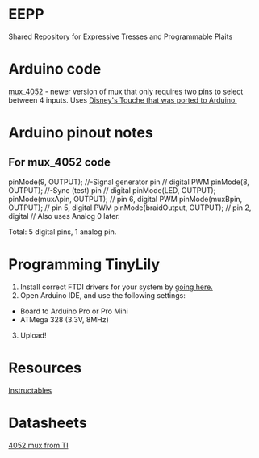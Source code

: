 # EEPP
Shared Repository for Expressive Tresses and Programmable Plaits

# Arduino code
[mux_4052](https://github.com/cdierk/EEPP/tree/master/4052_mux_test_code) - newer version of mux that only requires two pins to select between 4 inputs. Uses [Disney's Touche that was ported to Arduino.](http://www.instructables.com/id/Touche-for-Arduino-Advanced-touch-sensing/)

# Arduino pinout notes
## For mux_4052 code
  pinMode(9, OUTPUT);       //-Signal generator pin  // digital PWM
  pinMode(8, OUTPUT);       //-Sync (test) pin       // digital
  pinMode(LED, OUTPUT);
  pinMode(muxApin, OUTPUT);                          // pin 6, digital PWM
  pinMode(muxBpin, OUTPUT);                          // pin 5, digital PWM
  pinMode(braidOutput, OUTPUT);                      // pin 2, digital
  // Also uses Analog 0 later.
  
  Total: 5 digital pins, 1 analog pin.

# Programming TinyLily
1. Install correct FTDI drivers for your system by [going here.](http://www.ftdichip.com/Drivers/VCP.htm)
2. Open Arduino IDE, and use the following settings:
- Board to Arduino Pro or Pro Mini
- ATMega 328 (3.3V, 8MHz)
3. Upload!

# Resources
[Instructables](http://www.instructables.com/id/Touche-for-Arduino-Advanced-touch-sensing/)

# Datasheets
[4052 mux from TI](http://www.ti.com/lit/ds/symlink/cd4051b.pdf)
